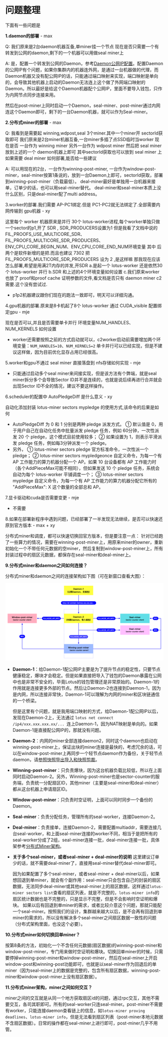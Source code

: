 # 问题整理

下面有一些问题是

**1.daemon的部署** - max

Q: 我们原来是2台daemon机器互备,单miner挂一个节点
现在是否只需要一个有转发到公网的daemon,剩下的一个机器可以用做seal miner上

A: 是，配置一个转发到公网的Daemon，参考[Daemon公网IP配置](https://github.com/filguard/lotus-ops/blob/jiubei/documents/daemon-operation.md#4-%E7%BB%99deamon%E9%85%8D%E7%BD%AE%E5%85%AC%E7%BD%91ip)。配置Daemon的公网IP有个问题，如果你集群内的机器连外网，是通过一台机器做的代理，而Daemon机器又没有配公网IP的话，只能通过端口映射来实现，端口映射是单向的，会导致其他机器上启动的Daemon无法连上这个做了外网端口映射的Daemon。所以最好是给这个Daemon机器配个公网IP，里面不要导入钱包，只作为内网节点同步连接来用。

然后在post-miner上同时启动一个Daemon，seal-miner、post-miner通过内网连这个Daemon即可，剩下的一台Daemon机器，就可以作为Seal-miner。

**2.分布式miner的部署** - max

Q: 我看到是需要起 winning,wdpost,seal 3个miner.其中一个miner开 sectorId获取即可
我们原来是2台miner机器互备,一台miner多插了点SSD临时当worker
现在是否 一台作为 winning miner
另外一台作为 wdpost miner
然后把 seal miner 放到上述的一个 daemon机器上即可
其中sectorId获取也可以放到 seal miner 上
如果需要 deal miner 如何部署,能否给一些建议

A: 可以用现在的2台，一台作为winning-post-miner, 一台作为window-post-miner，seal-miner按第1条说的，放到一台Daemon上即可，sectorId获取，部署到winning-post-miner（负载最低）。
deal-miner最好是单独用一台机器来接单，订单少的话，也可以用seal-miner替代。
deal-miner和seal-miner本质上没什么区别，只是deal-miner配了multi address。

3.worker的部署.我们需要 AP-PC1绑定.但是 PC1-PC2就无法绑定了.全部需要内网传输到 gpu机器 - xy

这里每个 worker 机器原来是并行 30个 lotus-worker进程,每个worker单独只做一个sector的p1,开了 SDR , SDR_PRODUCERS设置为1
但是我看了文档中说的 FIL_PROOFS_USE_MULTICORE_SDR、FIL_PROOFS_MULTICORE_SDR_PRODUCERS、ENV_CPU_CORE_BEGIN_NUM、ENV_CPU_CORE_END_NUM环境变量
其中 后两个是软件新增的是把.而且也建议 7302 把 FIL_PROOFS_MULTICORE_SDR_PRODUCERS 设为 2 ,是这样嘛
那我现在应该怎么部署,希望是用满2T内存的并发,开SDR
a.是起一个 lotus-worker 还是依然30个 lotus-worker 并行
b.SDR 和上述的4个环境变量如何设置
c.我们原来worker也放了 proof和proof cache 证明参数的文件,看文档是否只有 daemon miner c2 需要.这个没有尝试过.

- p1p2机器建议跟你们现在的跑法一致即可，明天可以详细沟通。

4.gpu机器的部署.原来是8卡机起了8个 lotus-worker 通过 CUDA_visible 配置绑定gpu - mje

现在是否可以,并且是否需要单卡并行 环境变量NUM_HANDLES、NUM_KERNELS 如何设置

- worker还需要按照之前的方式启动就可以，c2worker启动前需要增加两个环境变量：`NUM_HANDLES=10`、`NUM_KERNELS=2`
单卡并行可以已经实现，但是不建议这样做，因为目前优化显存占用已经很高。

5.worker和gpu不通过 seal miner 直接落盘到 nfs存储如何实现 - mje

- 只能通过启动多个seal miner来间接实现，但是该方法有个弊端，就是seal miner拆分多个会导致Sector ID并不是连续的，也就是说后续再进行合并就会出现Sector ID不全的情况，建议不要这样操作。 

6.scheduler的配置中 AutoPledgeDiff 是什么意义 - xy

自动化添加封装 lotus-miner sectors mypledge 的使用方式,该命令的后果是如何

- AutoPledgeDiff 为 0 和 1 分别是两种 pledge 派发方式。
① 默认值是 0，用于用户自己在自动化任务中批量派发 pledge 任务，例如 60分钟，一次性派发 20 个 pledge，这个模式目前使用较多；
② 如果设置为 1，则表示平滑派发 pledge 任务，例如每3分钟派发一个 pledge。
- 另外，
① lotus-miner sectors pledge  官方标准命令，一次性派一个 pledge；
② lotus-miner sectors mypledgeonce 自定义命令，为每一个有 AP 工作能力的算力机器分配一个 AP。如果 10 台设备都有 AP 工作能力时（各个AddPieceMax可能不相同），但如果发送 10 个 pledge 任务，系统会自动为每个 lotus-worker 平铺调度一个；
③ lotus-miner sectors mypledge 自定义命令，为每一个有 AP 工作能力的算力机器分配它所有的  "AddPieceMax": X 这个数量的全部总和 AP。


7.显卡驱动和cuda是否需要变更 - mje

- 不需要

8.如果在部署新程序中遇到问题，已经部署了一半发现无法继续，是否可以快速还原到官方版本 - max + xy

分布式miner和调度，都可以快速切换回官方版本，但是要注意一点：
针对已经跑了一些算力的情况，需要在winning-post-miner上，用原来miner的owner，重新初始化一个不带任何元数据的空miner，然后复制到window-post-miner上，所有封装过程中的扇区元数据，都保存在seal-miner和deal-miner上。

**9.分布式miner和daemon之间如何连接？**

分布式miner和daemon之间的连接架构如下图（可在新窗口查看大图）：

![connection](../images/distributed-miner-connection.png)

- **Daemon-1**：给Daemon-1配公网IP主要是为了提升节点的稳定性，只要节点健康稳定，爆块才会稳定。但是如果直接把导入了钱包的Daemon暴露在公网中也是非常不安全的，毕竟Lotus的钱包管理还是非常原始的。Daemon-1的作用就是连接更多外部的节点。然后让Daemon-2也连接到Daemon-1，因为是内网，所以连接非常快，Daemon-1可以理解为内网的miner和区块链通信的一个桥梁。

  但是这里有个问题，就是我用端口映射的方式，给Daemon-1配公网IP以后，发现在Daemon-2上，无法通过 `lotus net connect /ip4/xxx.xxx.xxx.xx/... `连上Daemon-1，因为NAT映射是单向的。如果Daemon-1是直接配公网IP的，那就没有问题。

- **Daemon-2**：内网的miner全部连接daemon2，同时这个daemon也启动在winning-post-miner上，保证出块的miner连接是最快的，考虑冗余的话，可以在window-post-miner上再同步一个轻节点daemon作为备份，关于轻节点daemon，请[参照快照导出导入和快照剪裁](https://github.com/filguard/lotus-ops/blob/master/documents/daemon-operation.md#3-%E5%AF%BC%E5%85%A5%E5%AF%BC%E5%87%BA%E5%90%8C%E6%AD%A5%E6%95%B0%E6%8D%AE%E8%A3%81%E5%89%AA%E5%BF%AB%E7%85%A7)。

- **Winning-post-miner**：只负责爆块，因为这台机器负载比较低，所以在上面同时启动Daemon-2。另外，Winning-post-miner也是sector-counter的服务端，负责统一分配扇区ID，其他miner（主要是seal-miner和deal-miner）都从这台机器上申请扇区ID。

- **Window-post-miner**：只负责时空证明，上面可以同时同步一个备份的Daemon。

- **Seal-miner**：负责分配任务，管理所有的seal-worker，连接Daemon-2。

- **Deal-miner**：负责接单，连接Daemon-2，需要配置multiaddr，需要连接几台seal-worker，和上面seal-miner连接的worker不同，相当于是把所有的seal-worker分成了2组，seal-miner连接一批，deal-miner连接一批，具体架参考[分布式Miner架构](https://github.com/filguard/lotus-ops/blob/master/documents/distributed-miner-configuration.md#%E5%8A%9F%E8%83%BD%E8%AF%B4%E6%98%8E)。

- **关于多个seal-miner，或者seal-miner + deal-miner的说明**
  这里建议订单少的话，就不需要deal-miner了，直接用seal-miner替代deal-miner即可。

  因为如果配置了多个seal-miner，或者seal-miner + deal-miner以后，如果想回退到单miner，就会有个副作用：seal-miner只会包含自己的封装的扇区数据，无法同步deal-miner或其他seal-miner上的扇区数据，这样通过`lotus-miner sectors list`查看的扇区列表，就是不完整的，`lotus-miner info`的扇区统计数据也是不完整的，只是显示不完整，但是不会影响时空证明和爆块。
  如果以后有回退到单miner的需求，或者比较介意这个问题，那就只能配一个seal-miner。按照我们的设计，集群越来越大以后，是不会再有回退到单miner的需求的，所以没有解决多个seal-miner之间扇区数据一致性的问题（分布式架构里面，也没这个必要）。


**10.分布式miner如何切换回单miner？**

按第8条的方法，初始化一个不含任何元数据(扇区数据)的winning-post-miner和window-post-miner，专门用来做时空证明和爆块。切换回单miner的时候，只需要停掉winning-post-miner和window-post-miner，然后在seal-miner上开启window-post和winning-post功能即可，也就是以seal-miner作为回退后的单miner（因为seal-miner上的数据是完整的，包含所有扇区数据，winning-post-miner和window-post-miner上没有扇区数据）。

**11.分布式miner架构，miner之间如何交互？**

miner之间的交互就是从同一个地方获取扇区id的问题，通过rpc交互，其他不需要交互，各司其职即可。所有的seal-worker只连seal-miner。post-miner不需要有worker，只能连接daemon查看链上的信息，如`lotus-miner proving deadlines`、`lotus-miner info`，但是无法看到扇区列表（post-miner本地元数据不含扇区数据）。日常的操作都在seal-miner上进行即可，post-miner几乎不用管。